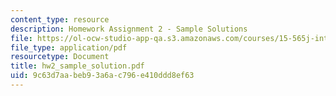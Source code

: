 ```yaml
---
content_type: resource
description: Homework Assignment 2 - Sample Solutions
file: https://ol-ocw-studio-app-qa.s3.amazonaws.com/courses/15-565j-integrating-esystems-global-information-systems-spring-2002/9c63d7aabeb93a6ac796e410ddd8ef63_hw2_sample_solution.pdf
file_type: application/pdf
resourcetype: Document
title: hw2_sample_solution.pdf
uid: 9c63d7aa-beb9-3a6a-c796-e410ddd8ef63
---
```


